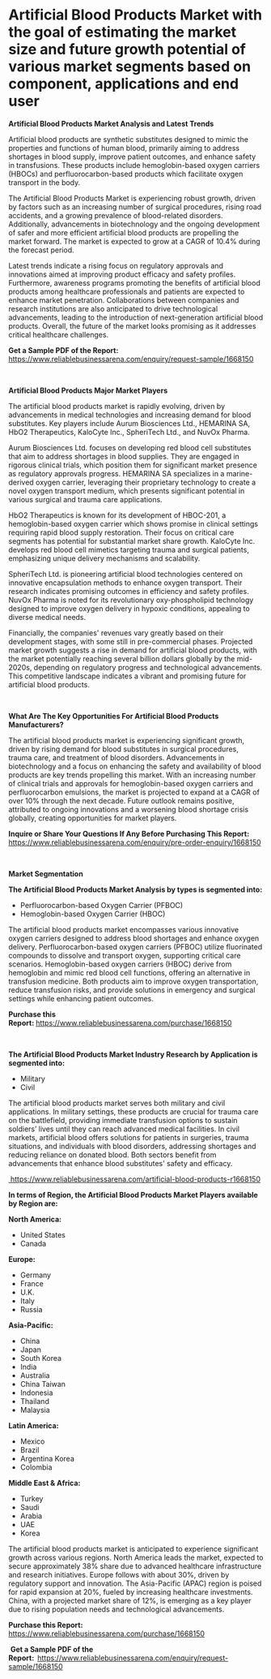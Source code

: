 <p><h1>Artificial Blood Products Market with the goal of estimating the market size and future growth potential of various market segments based on component, applications and end user</h1></p><p><strong>Artificial Blood Products Market Analysis and Latest Trends</strong></p>
<p><p>Artificial blood products are synthetic substitutes designed to mimic the properties and functions of human blood, primarily aiming to address shortages in blood supply, improve patient outcomes, and enhance safety in transfusions. These products include hemoglobin-based oxygen carriers (HBOCs) and perfluorocarbon-based products which facilitate oxygen transport in the body.</p><p>The Artificial Blood Products Market is experiencing robust growth, driven by factors such as an increasing number of surgical procedures, rising road accidents, and a growing prevalence of blood-related disorders. Additionally, advancements in biotechnology and the ongoing development of safer and more efficient artificial blood products are propelling the market forward. The market is expected to grow at a CAGR of 10.4% during the forecast period. </p><p>Latest trends indicate a rising focus on regulatory approvals and innovations aimed at improving product efficacy and safety profiles. Furthermore, awareness programs promoting the benefits of artificial blood products among healthcare professionals and patients are expected to enhance market penetration. Collaborations between companies and research institutions are also anticipated to drive technological advancements, leading to the introduction of next-generation artificial blood products. Overall, the future of the market looks promising as it addresses critical healthcare challenges.</p></p>
<p><strong>Get a Sample PDF of the Report:&nbsp;</strong> <a href="https://www.reliablebusinessarena.com/enquiry/request-sample/1668150?utm_campaign=3600&utm_medium=2&utm_source=Github&utm_content=ia&utm_term=17042025&utm_id=artificial-blood-products">https://www.reliablebusinessarena.com/enquiry/request-sample/1668150</a></p>
<p>&nbsp;</p>
<p><strong>Artificial Blood Products Major Market Players</strong></p>
<p><p>The artificial blood products market is rapidly evolving, driven by advancements in medical technologies and increasing demand for blood substitutes. Key players include Aurum Biosciences Ltd., HEMARINA SA, HbO2 Therapeutics, KaloCyte Inc., SpheriTech Ltd., and NuvOx Pharma.</p><p>Aurum Biosciences Ltd. focuses on developing red blood cell substitutes that aim to address shortages in blood supplies. They are engaged in rigorous clinical trials, which position them for significant market presence as regulatory approvals progress. HEMARINA SA specializes in a marine-derived oxygen carrier, leveraging their proprietary technology to create a novel oxygen transport medium, which presents significant potential in various surgical and trauma care applications.</p><p>HbO2 Therapeutics is known for its development of HBOC-201, a hemoglobin-based oxygen carrier which shows promise in clinical settings requiring rapid blood supply restoration. Their focus on critical care segments has potential for substantial market share growth. KaloCyte Inc. develops red blood cell mimetics targeting trauma and surgical patients, emphasizing unique delivery mechanisms and scalability.</p><p>SpheriTech Ltd. is pioneering artificial blood technologies centered on innovative encapsulation methods to enhance oxygen transport. Their research indicates promising outcomes in efficiency and safety profiles. NuvOx Pharma is noted for its revolutionary oxy-phospholipid technology designed to improve oxygen delivery in hypoxic conditions, appealing to diverse medical needs.</p><p>Financially, the companies' revenues vary greatly based on their development stages, with some still in pre-commercial phases. Projected market growth suggests a rise in demand for artificial blood products, with the market potentially reaching several billion dollars globally by the mid-2020s, depending on regulatory progress and technological advancements. This competitive landscape indicates a vibrant and promising future for artificial blood products.</p></p>
<p>&nbsp;</p>
<p><strong>What Are The Key Opportunities For Artificial Blood Products Manufacturers?</strong></p>
<p><p>The artificial blood products market is experiencing significant growth, driven by rising demand for blood substitutes in surgical procedures, trauma care, and treatment of blood disorders. Advancements in biotechnology and a focus on enhancing the safety and availability of blood products are key trends propelling this market. With an increasing number of clinical trials and approvals for hemoglobin-based oxygen carriers and perfluorocarbon emulsions, the market is projected to expand at a CAGR of over 10% through the next decade. Future outlook remains positive, attributed to ongoing innovations and a worsening blood shortage crisis globally, creating opportunities for market players.</p></p>
<p><strong>Inquire or Share Your Questions If Any Before Purchasing This Report:</strong> <a href="https://www.reliablebusinessarena.com/enquiry/pre-order-enquiry/1668150?utm_campaign=3600&utm_medium=2&utm_source=Github&utm_content=ia&utm_term=17042025&utm_id=artificial-blood-products">https://www.reliablebusinessarena.com/enquiry/pre-order-enquiry/1668150</a></p>
<p>&nbsp;</p>
<p><strong>Market Segmentation</strong></p>
<p><strong>The Artificial Blood Products Market Analysis by types is segmented into:</strong></p>
<p><ul><li>Perfluorocarbon-based Oxygen Carrier (PFBOC)</li><li>Hemoglobin-based Oxygen Carrier (HBOC)</li></ul></p>
<p><p>The artificial blood products market encompasses various innovative oxygen carriers designed to address blood shortages and enhance oxygen delivery. Perfluorocarbon-based oxygen carriers (PFBOC) utilize fluorinated compounds to dissolve and transport oxygen, supporting critical care scenarios. Hemoglobin-based oxygen carriers (HBOC) derive from hemoglobin and mimic red blood cell functions, offering an alternative in transfusion medicine. Both products aim to improve oxygen transportation, reduce transfusion risks, and provide solutions in emergency and surgical settings while enhancing patient outcomes.</p></p>
<p><strong>Purchase this Report:&nbsp;</strong><a href="https://www.reliablebusinessarena.com/purchase/1668150?utm_campaign=3600&utm_medium=2&utm_source=Github&utm_content=ia&utm_term=17042025&utm_id=artificial-blood-products">https://www.reliablebusinessarena.com/purchase/1668150</a></p>
<p>&nbsp;</p>
<p><strong>The Artificial Blood Products Market Industry Research by Application is segmented into:</strong></p>
<p><ul><li>Military</li><li>Civil</li></ul></p>
<p><p>The artificial blood products market serves both military and civil applications. In military settings, these products are crucial for trauma care on the battlefield, providing immediate transfusion options to sustain soldiers’ lives until they can reach advanced medical facilities. In civil markets, artificial blood offers solutions for patients in surgeries, trauma situations, and individuals with blood disorders, addressing shortages and reducing reliance on donated blood. Both sectors benefit from advancements that enhance blood substitutes' safety and efficacy.</p></p>
<p><a href="https://www.reliablebusinessarena.com/artificial-blood-products-r1668150?utm_campaign=3600&utm_medium=2&utm_source=Github&utm_content=ia&utm_term=17042025&utm_id=artificial-blood-products">&nbsp;https://www.reliablebusinessarena.com/artificial-blood-products-r1668150</a></p>
<p><strong>In terms of Region, the Artificial Blood Products Market Players available by Region are:</strong></p>
<p>
    <p> <strong> North America: </strong>
        <ul>
            <li>United States</li>
            <li>Canada</li>
        </ul>
        </p> 
    <p> <strong> Europe: </strong>
        <ul>
            <li>Germany</li>
            <li>France</li>
            <li>U.K.</li>
            <li>Italy</li>
            <li>Russia</li>
        </ul>
        </p> 
    <p> <strong> Asia-Pacific: </strong>
        <ul>
            <li>China</li>
            <li>Japan</li>
            <li>South Korea</li>
            <li>India</li>
            <li>Australia</li>
            <li>China Taiwan</li>
            <li>Indonesia</li>
            <li>Thailand</li>
            <li>Malaysia</li>
        </ul>
        </p> 
    <p> <strong> Latin America: </strong>
        <ul>
            <li>Mexico</li>
            <li>Brazil</li>
            <li>Argentina Korea</li>
            <li>Colombia</li>
        </ul>
        </p> 
    <p> <strong> Middle East & Africa: </strong>
        <ul>
            <li>Turkey</li>
            <li>Saudi</li>
            <li>Arabia</li>
            <li>UAE</li>
            <li>Korea</li>
        </ul>
    </p>
    </p>
<p><p>The artificial blood products market is anticipated to experience significant growth across various regions. North America leads the market, expected to secure approximately 38% share due to advanced healthcare infrastructure and research initiatives. Europe follows with about 30%, driven by regulatory support and innovation. The Asia-Pacific (APAC) region is poised for rapid expansion at 20%, fueled by increasing healthcare investments. China, with a projected market share of 12%, is emerging as a key player due to rising population needs and technological advancements.</p></p>
<p><strong>Purchase this Report: </strong><a href="https://www.reliablebusinessarena.com/purchase/1668150?utm_campaign=3600&utm_medium=2&utm_source=Github&utm_content=ia&utm_term=17042025&utm_id=artificial-blood-products">https://www.reliablebusinessarena.com/purchase/1668150</a></p>
<p>&nbsp;<strong>Get a Sample PDF of the Report:&nbsp;&nbsp;</strong><a href="https://www.reliablebusinessarena.com/enquiry/request-sample/1668150?utm_campaign=3600&utm_medium=2&utm_source=Github&utm_content=ia&utm_term=17042025&utm_id=artificial-blood-products">https://www.reliablebusinessarena.com/enquiry/request-sample/1668150</a></p>
<p><strong></strong></p>
<p><p></p><p></p><p></p></p>